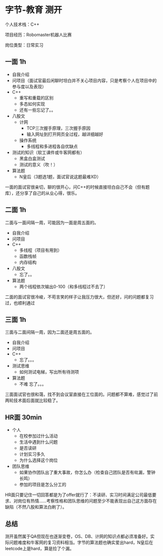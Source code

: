 # 字节-教育 测开

个人技术栈：C++

项目经历：Robomaster机器人比赛

岗位类型：日常实习

## 一面 1h

- 自我介绍
- 问项目（面试官最后闲聊时坦白并不关心项目内容，只是考察个人在项目中的参与度以及表现）
- C++
  - 重写和重载的区别
  - 多态如何实现
  - 还有一些忘记了。。
- 八股文
  - 计网
    - TCP三次握手原理，三次握手原因
    - 输入网址到打开网页全过程，越详细越好
  - 操作系统
    - 多线程和多进程各自优缺点
- 测试的知识（软工课件或牛客网都有）
  - 黑盒白盒测试
  - 测试的意义（吹！）
- 算法题
  - N皇后（3题选1题，面试官说这题最难XD）

一面的面试官很亲切，聊的很开心，问C++的时候直接坦白自己不会（但有题库），还分享了自己的从业心得，很乐。

## 二面 1h

二面与一面间隔一周，可能因为一面是周五面的。

- 自我介绍
- 问项目
- C++
  - 多线程（项目有用到）
  - 函数栈帧
  - 内存结构
- 八股文
  - 忘了。。
- 算法题
  - 两个线程依次输出0-100（和多线程过不去了）



二面的面试官很冷峻，不苟言笑的样子让我压力很大，但还好，问的问题都复习过，也顺利通过

## 三面 1h

三面与二面间隔一周，因为二面还是周五面的。

- 自我介绍
- 问项目
- C++
  - 忘了。。。
- 测试思维
  - 如何测试电梯，写出所有待测项
- 算法题
  - 不难 忘了。。。

三面面试官也很和蔼，找不到会议室直接在工位面的。问题都不算难，感觉过了前两轮技术面后面就比较稳了。

## HR面 30min

- 个人
  - 在校参加过什么活动
  - 生活中遇到什么问题
  - 是否读研
  - 计划实习多久
  - 为什么选择这个岗位
- 团队思维
  - 如果协作团队出了重大事故，你怎么办（检查自己团队是否有纰漏，警钟长鸣）
  - 参加的项目是怎么分工的

HR面只要记住一切回答都是为了offer就行了：不读研、实习时间满足公司最低要求、对岗位有热情……考察性格和团队思维的问题至少不能表现出自己这方面存在缺陷（不然八股和算法白刷了）。



## 总结

测开虽然属于QA但现在也逐渐变卷，OS、DB、计网的知识点都必须准备好。实际问题难度和牛客网的复习资料相当。字节的算法题也确实爱出hard，N皇后在leetcode上是hard，算是捡了个漏。

